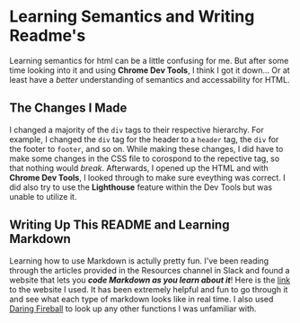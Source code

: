 # Learning Semantics and Writing Readme's

Learning semantics for html can be a little confusing for me. But after some time looking into it and using **Chrome Dev Tools**, I think I got it down... Or at least have a _better_ understanding of semantics and accessability for HTML.

## The Changes I Made

I changed a majority of the `div` tags to their respective hierarchy. For example, I changed the `div` tag for the header to a `header` tag, the `div` for the footer to `footer`, and so on. While making these changes, I did have to make some changes in the CSS file to corospond to the repective tag, so that nothing would _break_. Afterwards, I opened up the HTML and with **Chrome Dev Tools**, I looked through to make sure eveything was correct. I did also try to use the **Lighthouse** feature within the Dev Tools but was unable to utilize it.

## Writing Up This README and Learning Markdown

Learning how to use Markdown is actully pretty fun. I've been reading through the articles provided in the Resources channel in Slack and found a website that lets you **_code Markdown as you learn about it_**! Here is the [link](https://www.markdowntutorial.com/) to the website I used. It has been extremely helpful and fun to go through it and see what each type of markdown looks like in real time. I also used [Daring Fireball](https://daringfireball.net/) to look up any other functions I was unfamiliar with.